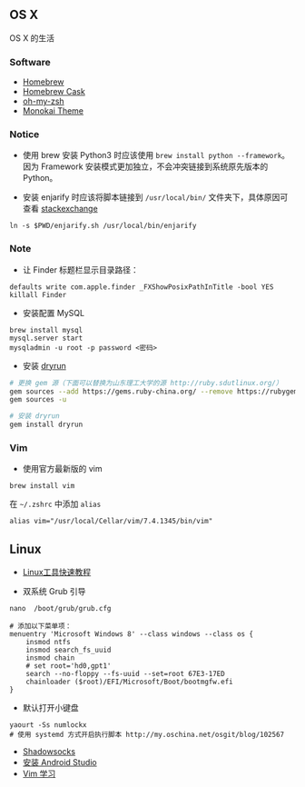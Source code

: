 ## OS X
OS X 的生活

### Software
- [Homebrew](http://brew.sh)
- [Homebrew Cask](http://caskroom.io)
- [oh-my-zsh](https://github.com/robbyrussell/oh-my-zsh)
- [Monokai Theme](https://github.com/stephenway/monokai.terminal)


### Notice
- 使用 brew 安装 Python3 时应该使用 `brew install python --framework`。因为 Framework 安装模式更加独立，不会冲突链接到系统原先版本的 Python。

- 安装 enjarify 时应该将脚本链接到 `/usr/local/bin/` 文件夹下，具体原因可查看 [stackexchange](http://apple.stackexchange.com/questions/196224/unix-ln-s-command-not-permitted-in-osx-el-capitan-beta3)
```
ln -s $PWD/enjarify.sh /usr/local/bin/enjarify
```


### Note
- 让 Finder 标题栏显示目录路径：
```
defaults write com.apple.finder _FXShowPosixPathInTitle -bool YES 
killall Finder
```

- 安装配置 MySQL
```
brew install mysql
mysql.server start
mysqladmin -u root -p password <密码>
```

- 安装 [dryrun](https://github.com/cesarferreira/dryrun)
```sh
# 更换 gem 源（下面可以替换为山东理工大学的源 http://ruby.sdutlinux.org/）
gem sources --add https://gems.ruby-china.org/ --remove https://rubygems.org/
gem sources -u

# 安装 dryrun
gem install dryrun
```


### Vim
- 使用官方最新版的 vim
```
brew install vim
```
在 `~/.zshrc` 中添加 `alias`
```
alias vim="/usr/local/Cellar/vim/7.4.1345/bin/vim"
```


## Linux

- [Linux工具快速教程](http://linuxtools-rst.readthedocs.org/zh_CN/latest/index.html)

- 双系统 Grub 引导
```
nano  /boot/grub/grub.cfg

# 添加以下菜单项：
menuentry 'Microsoft Windows 8' --class windows --class os {
	insmod ntfs
	insmod search_fs_uuid
	insmod chain
	# set root='hd0,gpt1'
	search --no-floppy --fs-uuid --set=root 67E3-17ED
	chainloader ($root)/EFI/Microsoft/Boot/bootmgfw.efi
}
```


- 默认打开小键盘   
```
yaourt -Ss numlockx
# 使用 systemd 方式开启执行脚本 http://my.oschina.net/osgit/blog/102567
```


- [Shadowsocks](https://lc4t.me/arch-ss/)
- [安装 Android Studio](http://alwayswithme.github.io/jekyll/update/2015/08/12/setup-android-in-archlinux.html)
- [Vim 学习](http://ju.outofmemory.cn/entry/79671)
